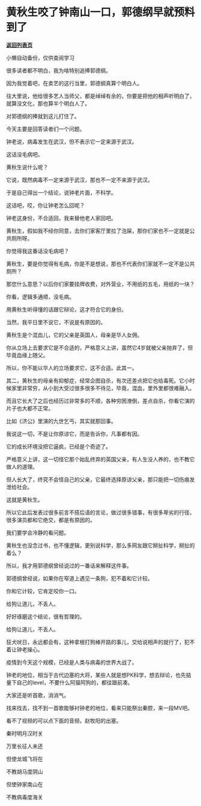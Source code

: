 # 黄秋生咬了钟南山一口，郭德纲早就预料到了

[**返回列表页**](/gzh/记忆承载3)

小懒自动备份，仅供查阅学习

很多读者都不明白，我为啥特别追捧郭德纲。

  

因为我觉着吧，在卖艺的这行当里，郭德纲真算个明白人。

  

往大里说，他给很多艺人当师父，都是绰绰有余的，你要是把他的相声听明白了，就算没文化，那也算半个明白人了。

  

对郭德纲的捧就到这儿打住了。

  

今天主要是回答读者们一个问题。

  

钟老说，病毒发生在武汉，但不表示它一定来源于武汉。

  

这话没毛病吧。

  

黄秋生说什么呢？

  

它说，既然病毒不一定来源于武汉，那也不一定不来源于武汉。

  

于是自己得出一个结论，说钟老片面，不科学。

  

这话吧，哎，你让钟老怎么回呢？

  

钟老这身份，不合适回，我来替他老人家回吧。

  

黄秋生，假如我不经你同意，去你们家客厅里拉了泡屎，那你们家也不一定就是公共厕所呀。

  

你觉得我这番话没毛病吧？

  

黄秋生，要是你觉得有毛病，你是不是想说，那也不代表你们家就不一定不是公共厕所？

  

那您什么意思？以后你们家要挂牌收费，对外营业，不用纸的五毛，用纸的一块？

  

你看，逻辑多通顺，没毛病。

  

用黄秋生听得懂的话跟它辩论，这才符合它的身份。

  

当然，我平日里不说它，不说是有原因的。

  

黄秋生是个混血儿，它的父亲是英国人，母亲是华人女佣。

  

你从立场上去要求它是不合适的，严格意义上讲，虽然它4岁就被父亲抛弃了，但毕竟血缘上随父。

  

所以，你不能以华人的立场要求它，这不合适。此其一。

  

其二，黄秋生的母亲有抑郁症，经常企图自杀，有次还差点把它也给毒死。它小时候家里非常穷，从小到大受过很多很多不待见，毕竟，混血，里外里都很难融入。

  

而且它长大了之后也经历过非常多的不顺，各种穷困潦倒，差点自杀，你看它演的片子也大都不正常。

  

比如《济公》里演的九世乞丐，其实就那回事。

  

我说这一切，不是让你原谅它，而是告诉你，凡事都有因。

  

它的成长环境没把它逼疯，已经是个奇迹了。

  

严格意义上讲，这一切怪它那个始乱终弃的英国父亲，有人生没人养的，也不教它做人的道理。  

  

但人长大了，终究不会怪自己的父亲，它最终选择原谅父亲，那只能把一切伤痕发泄给社会。

  

这就是黄秋生。  

  

所以它此后发表过很多前言不搭后语的言论，做过很多错事，有很多卑劣的行径，很多演员都和它绝交，都是有原因的。

  

我们要学会冷静的看问题。

  

黄秋生也没念过书，也不懂逻辑，更别说科学，那么多网友跟它掰扯科学，掰扯的着么？

  

所以，我才用郭德纲曾经说过的一番话来解释这件事。

  

郭德纲曾经说，如果你在窄道上遇见一条狗，犯不着和它计较。

  

你和它计较，它肯定咬你一口。

  

给狗让道儿，不丢人。

  

好好琢磨这个结论，很有哲理的。

  

给狗让道儿，不丢人。  

  

狂犬吠日，永远都会有，这种拿根打狗棒开路的事儿，交给说相声的就行了，犯不着让钟老操心。

  

疫情到今天这个规模，已经是人类与病毒的世界大战了。

  

钟老的地位，相当于古代边塞的大将，某些人就是想PK科学，想去辩论，也先掂量下自己的level，不要什么阿猫阿狗的，都往跟前凑。

  

大家还是听首歌，消消气。

  

找来找去，找不到一首歌能够衬钟老的地位，看来只能祭出秦腔，来一段MV吧。

看不了视频的可以点下面的音频，赵牧阳的出塞。  

秦时明月汉时关

万里长征人未还

但使龙城飞将在

不教胡马度阴山

  

但使钟家南山在

不教病毒度海关

